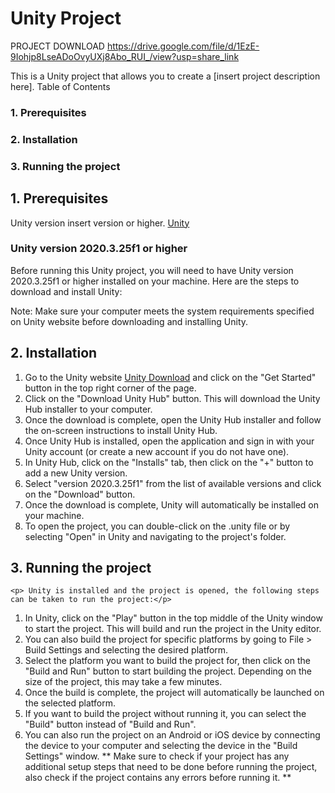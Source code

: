 # Unity Project

PROJECT DOWNLOAD https://drive.google.com/file/d/1EzE-9Iohjp8LseADoOvyUXj8Abo_RUI_/view?usp=share_link

This is a Unity project that allows you to create a [insert project description here].
Table of Contents

### 1. Prerequisites
### 2. Installation
### 3. Running the project

## 1. Prerequisites

Unity version insert version or higher.
[Unity]([https://store.unity.com/download](https://unity.com/download))

    
### Unity version 2020.3.25f1 or higher

Before running this Unity project, you will need to have Unity version 2020.3.25f1 or higher installed on your machine. Here are the steps to download and install Unity:

 

Note: Make sure your computer meets the system requirements specified on Unity website before downloading and installing Unity.

## 2. Installation

1. Go to the Unity website [Unity Download](https://unity.com/download) and click on the "Get Started" button in the top right corner of the page.
2. Click on the "Download Unity Hub" button. This will download the Unity Hub installer to your computer.
3. Once the download is complete, open the Unity Hub installer and follow the on-screen instructions to install Unity Hub.
4. Once Unity Hub is installed, open the application and sign in with your Unity account (or create a new account if you do not have one).
5. In Unity Hub, click on the "Installs" tab, then click on the "+" button to add a new Unity version.
6. Select "version 2020.3.25f1" from the list of available versions and click on the "Download" button.
7. Once the download is complete, Unity will automatically be installed on your machine.
8. To open the project, you can double-click on the .unity file or by selecting "Open" in Unity and navigating to the project's folder.

## 3. Running the project

    <p> Unity is installed and the project is opened, the following steps can be taken to run the project:</p>

1. In Unity, click on the "Play" button in the top middle of the Unity window to start the project. This will build and run the project in the Unity editor.
2. You can also build the project for specific platforms by going to File > Build Settings and selecting the desired platform.
3. Select the platform you want to build the project for, then click on the "Build and Run" button to start building the project. Depending on the size of the project, this may take a few minutes.
4. Once the build is complete, the project will automatically be launched on the selected platform.
5. If you want to build the project without running it, you can select the "Build" button instead of "Build and Run".
6. You can also run the project on an Android or iOS device by connecting the device to your computer and selecting the device in the "Build Settings" window.
**
 Make sure to check if your project has any additional setup steps that need to be done before running the project, also check if the project contains any errors before running it.
**

